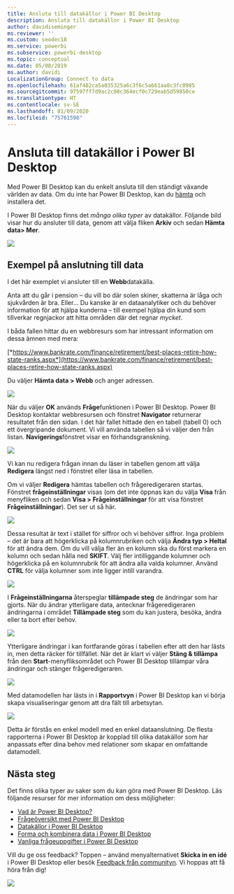 ```yaml
---
title: Ansluta till datakällor i Power BI Desktop
description: Ansluta till datakällor i Power BI Desktop
author: davidiseminger
ms.reviewer: ''
ms.custom: seodec18
ms.service: powerbi
ms.subservice: powerbi-desktop
ms.topic: conceptual
ms.date: 05/08/2019
ms.author: davidi
LocalizationGroup: Connect to data
ms.openlocfilehash: 61af482ca5a035325a6c3f6c5a661aa8c3fc0985
ms.sourcegitcommit: 97597ff7d9ac2c08c364ecf0c729eab5d59850ce
ms.translationtype: HT
ms.contentlocale: sv-SE
ms.lasthandoff: 01/09/2020
ms.locfileid: "75761598"
---
```

# <a name="connect-to-data-sources-in-power-bi-desktop"></a>Ansluta till datakällor i Power BI Desktop
Med Power BI Desktop kan du enkelt ansluta till den ständigt växande världen av data. Om du inte har Power BI Desktop, kan du [hämta](https://go.microsoft.com/fwlink/?LinkID=521662) och installera det.

I Power BI Desktop finns det *många olika typer* av datakällor. Följande bild visar hur du ansluter till data, genom att välja fliken **Arkiv** och sedan **Hämta data\> Mer**.

![](media/desktop-connect-to-data/getdatavid_smallv2.gif)

## <a name="example-of-connecting-to-data"></a>Exempel på anslutning till data
I det här exemplet vi ansluter till en **Webb**datakälla.

Anta att du går i pension – du vill bo där solen skiner, skatterna är låga och sjukvården är bra. Eller... Du kanske är en dataanalytiker och du behöver information för att hjälpa kunderna – till exempel hjälpa din kund som tillverkar regnjackor att hitta områden där det regnar *mycket*.

I båda fallen hittar du en webbresurs som har intressant information om dessa ämnen med mera:

[*https://www.bankrate.com/finance/retirement/best-places-retire-how-state-ranks.aspx*](https://www.bankrate.com/finance/retirement/best-places-retire-how-state-ranks.aspx)

Du väljer **Hämta data \> Webb** och anger adressen.

![](media/desktop-connect-to-data/connecttodata_3.png)

När du väljer **OK** används **Fråge**funktionen i Power BI Desktop. Power BI Desktop kontaktar webbresursen och fönstret **Navigator** returnerar resultatet från den sidan. I det här fallet hittade den en tabell (tabell 0) och ett övergripande dokument. Vi vill använda tabellen så vi väljer den från listan. **Navigerings**fönstret visar en förhandsgranskning.

![](media/desktop-connect-to-data/datasources_fromnavigatordialog.png)

Vi kan nu redigera frågan innan du läser in tabellen genom att välja **Redigera** längst ned i fönstret eller läsa in tabellen.

Om vi väljer **Redigera** hämtas tabellen och frågeredigeraren startas. Fönstret **frågeinställningar** visas (om det inte öppnas kan du välja **Visa** från menyfliken och sedan **Visa \> Frågeinställningar** för att visa fönstret **Frågeinställningar**). Det ser ut så här.

![](media/desktop-connect-to-data/designer_gsg_editquery.png)

Dessa resultat är text i stället för siffror och vi behöver siffror. Inga problem – det är bara att högerklicka på kolumnrubriken och välja **Ändra typ \> Heltal** för att ändra dem. Om du vill välja fler än en kolumn ska du först markera en kolumn och sedan hålla ned **SKIFT**. Välj fler intilliggande kolumner och högerklicka på en kolumnrubrik för att ändra alla valda kolumner. Använd **CTRL** för välja kolumner som inte ligger intill varandra.

![](media/desktop-connect-to-data/designer_gsg_changedatatype.png)

I **Frågeinställningarna** återspeglar **tillämpade steg** de ändringar som har gjorts. När du ändrar ytterligare data, antecknar frågeredigeraren ändringarna i området **Tillämpade steg** som du kan justera, besöka, ändra eller ta bort efter behov.

![](media/desktop-connect-to-data/designer_gsg_appliedsteps_changedtype.png)

Ytterligare ändringar i kan fortfarande göras i tabellen efter att den har lästs in, men detta räcker för tillfället. När det är klart vi väljer **Stäng & tillämpa** från den **Start**-menyfliksområdet och Power BI Desktop tillämpar våra ändringar och stänger frågeredigeraren.

![](media/desktop-connect-to-data/connecttodata_closenload.png)

Med datamodellen har lästs in i **Rapportvyn** i Power BI Desktop kan vi börja skapa visualiseringar genom att dra fält till arbetsytan.

![](media/desktop-connect-to-data/connecttodata_dragontoreportview.png)

Detta är förstås en enkel modell med en enkel dataanslutning. De flesta rapporterna i Power BI Desktop är kopplad till olika datakällor som har anpassats efter dina behov med relationer som skapar en omfattande datamodell. 

## <a name="next-steps"></a>Nästa steg
Det finns olika typer av saker som du kan göra med Power BI Desktop. Läs följande resurser för mer information om dess möjligheter:

* [Vad är Power BI Desktop?](desktop-what-is-desktop.md)
* [Frågeöversikt med Power BI Desktop](desktop-query-overview.md)
* [Datakällor i Power BI Desktop](desktop-data-sources.md)
* [Forma och kombinera data i Power BI Desktop](desktop-shape-and-combine-data.md)
* [Vanliga frågeuppgifter i Power BI Desktop](desktop-common-query-tasks.md)   

Vill du ge oss feedback? Toppen – använd menyalternativet **Skicka in en idé** i Power BI Desktop eller besök [Feedback från communityn](https://community.powerbi.com/t5/Community-Feedback/bd-p/community-feedback). Vi hoppas att få höra från dig!

![](media/desktop-connect-to-data/sendfeedback.png)

